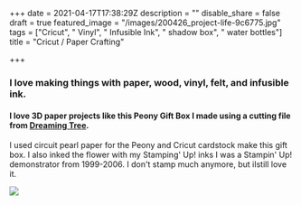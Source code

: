 +++
date = 2021-04-17T17:38:29Z
description = ""
disable_share = false
draft = true
featured_image = "/images/200426_project-life-9c6775.jpg"
tags = ["Cricut", " Vinyl", " Infusible Ink", " shadow box", " water bottles"]
title = "Cricut / Paper Crafting"

+++
### I love making things with paper, wood, vinyl, felt, and infusible ink.  

#### I love 3D paper projects like this Peony Gift Box I made using a cutting file from [Dreaming Tree](https://3dsvg.com/shop/boxes-svg-files/peony-gift-box-svg-silhouette-cameo-cricut-explore/ "Peony Gift Box").

I used circuit pearl paper for the Peony and Cricut cardstock make this gift box.  I also inked the flower with my Stamping' Up! inks  I was a Stampin' Up! demonstrator from 1999-2006.  I don't stamp much anymore, but iIstill love it.

![](/images/img_0145.JPEG)